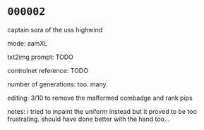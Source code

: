 # `000002`

captain sora of the uss highwind

mode: aamXL

txt2img prompt: TODO

controlnet reference: TODO

number of generations: too. many.

editing: 3/10 to remove the malformed combadge and rank pips

notes: i tried to inpaint the uniform instead but it proved to be too frustrating. should have done better with the hand too...
